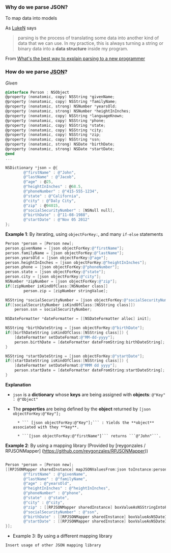 
### Why do we parse JSON?

To map data into models

As [LukeN](http://stackoverflow.com/users/280656/luken) says
> parsing is the process of translating some data into another kind of data that we can use. 
> In my practice, this is always turning a string or binary data into a **data structure** inside my program.

From [What's the best way to explain parsing to a new programmer](http://stackoverflow.com/questions/2933192/whats-the-best-way-to-explain-parsing-to-a-new-programmer)

### How do we parse [JSON](https://github.com/AlaricGonzales/til/blob/Alaric/iOS/JSON.md)?

*Given*
```Objective-C
@interface Person : NSObject
@property (nonatomic, copy) NSString *givenName;
@property (nonatomic, copy) NSString *familyName;
@property (nonatomic, strong) NSNumber *yearsOld;
@property (nonatomic, strong) NSNumber *heightInInches;
@property (nonatomic, copy) NSString *languageKnown;
@property (nonatomic, copy) NSString *phone;
@property (nonatomic, copy) NSString *state;
@property (nonatomic, copy) NSString *city;
@property (nonatomic, copy) NSString *zip;
@property (nonatomic, copy) NSString *ssn;
@property (nonatomic, strong) NSDate *birthDate;
@property (nonatomic, strong) NSDate *startDate;
@end
...

NSDictionary *json = @{
        @"firstName" : @"John",
        @"lastName" : @"Jacob",
        @"age" : @25,
        @"heightInInches" : @68.5,
        @"phoneNumber" : @"415-555-1234",
        @"state" : @"California",
        @"city" : @"Daly City",
        @"zip" : @94015,
        @"socialSecurityNumber" : [NSNull null],
        @"birthDate" : @"11-08-1988",
        @"startDate" : @"Nov 05 2012"
};
```


**Example 1**: By iterating, using `objectForKey:`, and many `if-else` statements

```Objective-C
Person *person = [Person new];
person.givenName = [json objectForKey:@"firstName"];
person.familyName = [json objectForKey:@"lastName"];
person.yearsOld = [json objectForKey:@"age"];
person.heightInInches = [json objectForKey:@"heightInInches"];
person.phone = [json objectForKey:@"phoneNumber"];
person.state = [json objectForKey:@"state"];
person.city = [json objectForKey:@"city"];
NSNumber *zipNumber = [json objectForKey:@"zip"];
if([zipNumber isKindOfClass:[NSNumber class]]
        person.zip = [zipNumber stringValue];

NSString *socialSecurityNumber = [json objectForKey:@"socialSecurityNumber"];
if([socialSecurityNumber isKindOfClass:[NSString class]])
    person.ssn = socialSecurityNumber;

NSDateFormatter *dateFormatter = [[NSDateFormatter alloc] init];

NSString *birthDateString = [json objectForKey:@"birthDate"];
if([birthDateString isKindOfClass:[NSString class]]) {
    [dateFormatter setDateFormat:@"MM-dd-yyyy"];
    person.birthDate = [dateFormatter dateFromString:birthDateString];
}

NSString *startDateString = [json objectForKey:@"startDate"];
if([startDateString isKindOfClass:[NSString class]]) {
    [dateFormatter setDateFormat:@"MMM dd yyyy"];
    person.startDate = [dateFormatter dateFromString:startDateString];
}
```
**Explanation**

* ```json``` is a **dictionary** whose **keys** are being assigned with **objects**: ```@"Key" : @"Object"```
* The **properties** are being defined by the **object** returned by ```[json objectForKey:@"Key"];```
        
        * ``` [json objectForKey:@"Key"];``` : Yields the **object** associated with they **key**. 

        * ```[json objectForKey:@"firstName"]``` returns ```@"John"```.

**Example 2**: By using a mapping library (Provided by [reygonzales / RPJSONMapper] (https://github.com/reygonzales/RPJSONMapper))

```Objective-C

Person *person = [Person new];
[[RPJSONMapper sharedInstance] mapJSONValuesFrom:json toInstance:person usingMapping:@{
        @"firstName" : @"givenName",
        @"lastName" : @"familyName",
        @"age" : @"yearsOld",
        @"heightInInches" : @"heightInInches",
        @"phoneNumber" : @"phone",
        @"state" : @"state",
        @"city" : @"city",
        @"zip" : [[RPJSONMapper sharedInstance] boxValueAsNSStringIntoPropertyWithName:@"zip"],
        @"socialSecurityNumber" : @"ssn",
        @"birthDate" : [[RPJSONMapper sharedInstance] boxValueAsNSDateIntoPropertyWithName:@"birthDate" usingDateFormat:@"MM-dd-yyyy"],
        @"startDate" : [[RPJSONMapper sharedInstance] boxValueAsNSDateIntoPropertyWithName:@"startDate" usingDateFormat:@"MMM dd yyyy"]
}];
```

* Example 3: By using a different mapping library

```
Insert usage of other JSON mapping library
```
